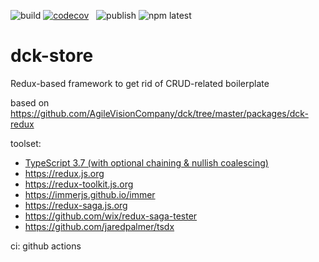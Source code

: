 ![build](https://github.com/ambroseus/dck-store/workflows/build/badge.svg)
[![codecov](https://codecov.io/gh/ambroseus/dck-store/branch/master/graph/badge.svg)](https://codecov.io/gh/ambroseus/dck-store)&nbsp;&nbsp;
![publish](https://github.com/ambroseus/dck-store/workflows/publish/badge.svg)
![npm latest](https://img.shields.io/npm/v/@ambroseus/dck-store/latest?label=npm&style=flat)

# dck-store

Redux-based framework to get rid of CRUD-related boilerplate

based on <https://github.com/AgileVisionCompany/dck/tree/master/packages/dck-redux>

toolset:

- [TypeScript 3.7 (with optional chaining & nullish coalescing)](https://www.typescriptlang.org/docs/handbook/release-notes/typescript-3-7.html)
- <https://redux.js.org>
- <https://redux-toolkit.js.org>
- <https://immerjs.github.io/immer>
- <https://redux-saga.js.org>
- <https://github.com/wix/redux-saga-tester>
- <https://github.com/jaredpalmer/tsdx>

ci: github actions
